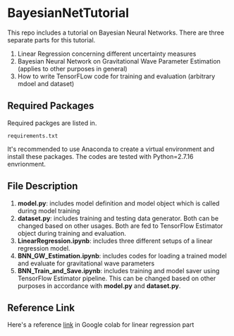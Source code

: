 # BayesianNetTutorial

This repo includes a tutorial on Bayesian Neural Networks. There are three separate parts for this tutorial.
1. Linear Regression concerning different uncertainty measures
2. Bayesian Neural Network on Gravitational Wave Parameter Estimation (applies to other purposes in general)
3. How to write TensorFLow code for training and evaluation (arbitrary mdoel and dataset)


## Required Packages
Required packges are listed in.
```
requirements.txt
```
It's recommended to use Anaconda to create a virtual environment and install these packages. The codes are tested with Python=2.7.16 envrionment.

## File Description

1. **model.py**: includes model definition and model object which is called during model training
2. **dataset.py**: includes training and testing data generator. Both can be changed based on other usages. Both are fed to TensorFlow Estimator object during training and evaluation.
3. **LinearRegression.ipynb**: includes three different setups of a linear regression model. 
4. **BNN_GW_Estimation.ipynb**: includes codes for loading a trained model and evaluate for gravitational wave parameters
5. **BNN_Train_and_Save.ipynb**: includes training and model saver using TensorFlow Estimator pipeline. This can be changed based on other purposes in accordance with **model.py** and **dataset.py**.



## Reference Link

Here's a reference [link](https://colab.research.google.com/github/tensorflow/probability/blob/master/tensorflow_probability/examples/jupyter_notebooks/Probabilistic_Layers_Regression.ipynb#scrollTo=TLZ97_V4PP-f) in Google colab for linear regression part


